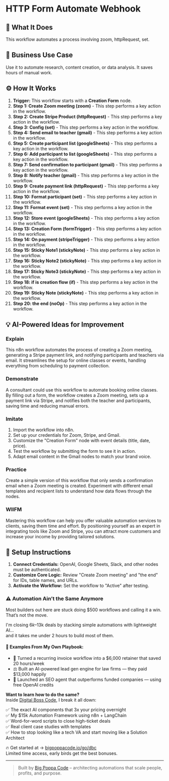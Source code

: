 # HTTP Form Automate Webhook

## 🚀 What It Does
This workflow automates a process involving zoom, httpRequest, set.

## 💼 Business Use Case
Use it to automate research, content creation, or data analysis. It saves hours of manual work.

## ⚙️ How It Works
1.  **Trigger:** This workflow starts with a **Creation Form** node.
2. **Step 1: Create Zoom meeting (zoom)** - This step performs a key action in the workflow.
3. **Step 2: Create Stripe Product (httpRequest)** - This step performs a key action in the workflow.
4. **Step 3: Config (set)** - This step performs a key action in the workflow.
5. **Step 4: Send email to teacher (gmail)** - This step performs a key action in the workflow.
6. **Step 5: Create participant list (googleSheets)** - This step performs a key action in the workflow.
7. **Step 6: Add participant to list (googleSheets)** - This step performs a key action in the workflow.
8. **Step 7: Send confirmation to participant (gmail)** - This step performs a key action in the workflow.
9. **Step 8: Notify teacher (gmail)** - This step performs a key action in the workflow.
10. **Step 9: Create payment link (httpRequest)** - This step performs a key action in the workflow.
11. **Step 10: Format participant (set)** - This step performs a key action in the workflow.
12. **Step 11: Format event (set)** - This step performs a key action in the workflow.
13. **Step 12: Store event (googleSheets)** - This step performs a key action in the workflow.
14. **Step 13: Creation Form (formTrigger)** - This step performs a key action in the workflow.
15. **Step 14: On payment (stripeTrigger)** - This step performs a key action in the workflow.
16. **Step 15: Sticky Note1 (stickyNote)** - This step performs a key action in the workflow.
17. **Step 16: Sticky Note2 (stickyNote)** - This step performs a key action in the workflow.
18. **Step 17: Sticky Note3 (stickyNote)** - This step performs a key action in the workflow.
19. **Step 18: if is creation flow (if)** - This step performs a key action in the workflow.
20. **Step 19: Sticky Note (stickyNote)** - This step performs a key action in the workflow.
21. **Step 20: the end (noOp)** - This step performs a key action in the workflow.

## 💡 AI-Powered Ideas for Improvement
### Explain
This n8n workflow automates the process of creating a Zoom meeting, generating a Stripe payment link, and notifying participants and teachers via email. It streamlines the setup for online classes or events, handling everything from scheduling to payment collection.

### Demonstrate
A consultant could use this workflow to automate booking online classes. By filling out a form, the workflow creates a Zoom meeting, sets up a payment link via Stripe, and notifies both the teacher and participants, saving time and reducing manual errors.

### Imitate
1. Import the workflow into n8n.
2. Set up your credentials for Zoom, Stripe, and Gmail.
3. Customize the "Creation Form" node with event details (title, date, price).
4. Test the workflow by submitting the form to see it in action.
5. Adapt email content in the Gmail nodes to match your brand voice.

### Practice
Create a simple version of this workflow that only sends a confirmation email when a Zoom meeting is created. Experiment with different email templates and recipient lists to understand how data flows through the nodes.

### WIIFM
Mastering this workflow can help you offer valuable automation services to clients, saving them time and effort. By positioning yourself as an expert in integrating tools like Zoom and Stripe, you can attract more customers and increase your income by providing tailored solutions.

## 🔧 Setup Instructions
1. **Connect Credentials:** OpenAI, Google Sheets, Slack, and other nodes must be authenticated.
2. **Customize Core Logic:** Review "Create Zoom meeting" and "the end" for IDs, table names, and URLs.
3. **Activate the Workflow:** Set the workflow to "Active" after testing.

### ⚠️ Automation Ain’t the Same Anymore

Most builders out here are stuck doing $500 workflows and calling it a win.  
That’s not the move.  

I'm closing $6k–$13k deals by stacking simple automations with lightweight AI...  
and it takes me under 2 hours to build most of them.

#### 🧠 Examples From My Own Playbook:
- 🔁 Turned a recurring invoice workflow into a $6,000 retainer that saved 20 hours/week  
- ⚖️ Built an AI-powered lead gen engine for law firms — they paid $13,000 happily  
- 🚀 Launched an SEO agent that outperforms funded companies — using free OpenAI credits  

**Want to learn how to do the same?**  
Inside [Digital Boss Code](https://bigpoppacode.io/go/dbc), I break it all down:

✅ The exact AI components that 3x your pricing overnight  
✅ My $15k Automation Framework using n8n + LangChain  
✅ Word-for-word scripts to close high-ticket deals  
✅ Real client case studies with templates  
✅ How to stop looking like a tech VA and start moving like a Solution Architect  

🔥 Get started at → [bigpoppacode.io/go/dbc](https://bigpoppacode.io/go/dbc)  
Limited time access, early birds get the best bonuses.

---
> Built by [Big Poppa Code](https://bigpoppacode.io) – architecting automations that scale people, profits, and purpose.
